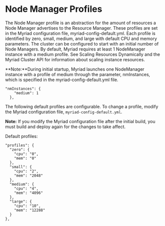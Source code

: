 # Node Manager Profiles #

The Node Manager profile is an abstraction for the amount of resources a Node Manager advertises to the Resource Manager. These profiles are set in the Myriad configuration file, myriad-config-default.yml. Each profile is identified by zero, small, medium, and large with default CPU and memory parameters. The cluster can be configured to start with an initial number of Node Managers. By default, Myriad requires at least 1 NodeManager instance with a medium profile. See Scaling Resources Dynamically and the Myriad Cluster API for information about scaling instance resources.

**Note:**During initial startup, Myriad launches one NodeManager instance with a profile of medium through the parameter, nmInstances, which is specified in the myriad-config-default.yml file.

```
"nmInstances": {
    "medium": 1
  },
```

The following default profiles are configurable. To change a profile, modify the Myriad configuration file, `myriad-config-default.yml`. 

**Note:** If you modify the Myriad configuration file after the initial build, you must build and deploy again for the changes to take affect.

Default profiles:

```
"profiles": {
  "zero": {
    "cpu": "0",
    "mem": "0"
  },
  "small": {
    "cpu": "2",
    "mem": "2048"
  },
  "medium": {
    "cpu": "4",
    "mem": "4096"
  },
  "large": {
    "cpu": "10",
    "mem": "12288"
  }
},
```


